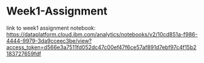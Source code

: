 # Week1-Assignment
link to week1 assignment notebook: 
https://dataplatform.cloud.ibm.com/analytics/notebooks/v2/10cd851a-f986-4444-9979-3da9cceec3be/view?access_token=d566e3a7511fd052dc47c00ef47f6ce57af891d7ebf97c4f15b2183727659fdf
